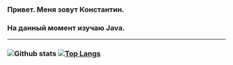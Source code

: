 ### Привет. Меня зовут Константин.

### На данный момент изучаю Java.
---
###
### 
### ![Github stats](https://github-readme-stats.vercel.app/api?username=GANZO9055&hide=stars,prs,issues,contribs) [![Top Langs](https://github-readme-stats.vercel.app/api/top-langs/?username=GANZO9055&layout=compact)](https://github.com/ShamRail/github-readme-stats)
